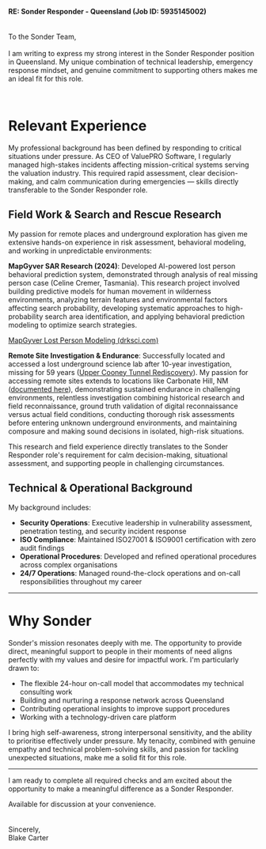 **RE: Sonder Responder - Queensland (Job ID: 5935145002)**
<br>
<br>
<br>
To the Sonder Team,
<br>
<br>
I am writing to express my strong interest in the Sonder Responder position in Queensland. My unique combination of technical leadership, emergency response mindset, and genuine commitment to supporting others makes me an ideal fit for this role.

<br>

# Relevant Experience

My professional background has been defined by responding to critical situations under pressure. As CEO of ValuePRO Software, I regularly managed high-stakes incidents affecting mission-critical systems serving the valuation industry. This required rapid assessment, clear decision-making, and calm communication during emergencies — skills directly transferable to the Sonder Responder role.

## Field Work & Search and Rescue Research

My passion for remote places and underground exploration has given me extensive hands-on experience in risk assessment, behavioral modeling, and working in unpredictable environments:

**MapGyver SAR Research (2024)**: Developed AI-powered lost person behavioral prediction system, demonstrated through analysis of real missing person case (Celine Cremer, Tasmania). This research project involved building predictive models for human movement in wilderness environments, analyzing terrain features and environmental factors affecting search probability, developing systematic approaches to high-probability search area identification, and applying behavioral prediction modeling to optimize search strategies.

[MapGyver Lost Person Modeling (drksci.com)](https://drksci.com/research/mapgyver-lost-person-modeling)

**Remote Site Investigation & Endurance**: Successfully located and accessed a lost underground science lab after 10-year investigation, missing for 59 years ([Upper Cooney Tunnel Rediscovery](https://photos.app.goo.gl/mnj5ZMd6QYviYoNX8)). My passion for accessing remote sites extends to locations like Carbonate Hill, NM ([documented here](https://www.youtube.com/watch?v=-jVrsfhZahM)), demonstrating sustained endurance in challenging environments, relentless investigation combining historical research and field reconnaissance, ground truth validation of digital reconnaissance versus actual field conditions, conducting thorough risk assessments before entering unknown underground environments, and maintaining composure and making sound decisions in isolated, high-risk situations.

This research and field experience directly translates to the Sonder Responder role's requirement for calm decision-making, situational assessment, and supporting people in challenging circumstances.

## Technical & Operational Background

My background includes:

- **Security Operations**: Executive leadership in vulnerability assessment, penetration testing, and security incident response
- **ISO Compliance**: Maintained ISO27001 & ISO9001 certification with zero audit findings
- **Operational Procedures**: Developed and refined operational procedures across complex organisations
- **24/7 Operations**: Managed round-the-clock operations and on-call responsibilities throughout my career

---

# Why Sonder

Sonder's mission resonates deeply with me. The opportunity to provide direct, meaningful support to people in their moments of need aligns perfectly with my values and desire for impactful work. I'm particularly drawn to:

- The flexible 24-hour on-call model that accommodates my technical consulting work
- Building and nurturing a response network across Queensland
- Contributing operational insights to improve support procedures
- Working with a technology-driven care platform

I bring high self-awareness, strong interpersonal sensitivity, and the ability to prioritise effectively under pressure. My tenacity, combined with genuine empathy and technical problem-solving skills, and passion for tackling unexpected situations, make me a solid fit for this role.

---

I am ready to complete all required checks and am excited about the opportunity to make a meaningful difference as a Sonder Responder.

Available for discussion at your convenience.
<br>
<br>
<br>
Sincerely,
<br>
Blake Carter

